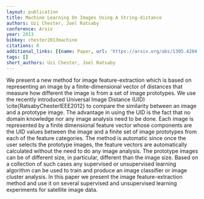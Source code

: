 ```yaml
---
layout: publication
title: Machine Learning On Images Using A String-distance
authors: Uzi Chester, Joel Ratsaby
conference: Arxiv
year: 2013
bibkey: chester2013machine
citations: 0
additional_links: [{name: Paper, url: 'https://arxiv.org/abs/1305.4204'}]
tags: []
short_authors: Uzi Chester, Joel Ratsaby
---
```

We present a new method for image feature-extraction which is based on
representing an image by a finite-dimensional vector of distances that measure
how different the image is from a set of image prototypes. We use the recently
introduced Universal Image Distance (UID) \cite\{RatsabyChesterIEEE2012\} to
compare the similarity between an image and a prototype image. The advantage in
using the UID is the fact that no domain knowledge nor any image analysis need
to be done. Each image is represented by a finite dimensional feature vector
whose components are the UID values between the image and a finite set of image
prototypes from each of the feature categories. The method is automatic since
once the user selects the prototype images, the feature vectors are
automatically calculated without the need to do any image analysis. The
prototype images can be of different size, in particular, different than the
image size. Based on a collection of such cases any supervised or unsupervised
learning algorithm can be used to train and produce an image classifier or
image cluster analysis. In this paper we present the image feature-extraction
method and use it on several supervised and unsupervised learning experiments
for satellite image data.